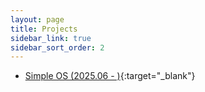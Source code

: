 ```yaml
---
layout: page
title: Projects
sidebar_link: true
sidebar_sort_order: 2
---
```


* [Simple OS (2025.06 - )](https://hackmd.io/@srhuang/BJKaCtl7ee){:target="_blank"}



